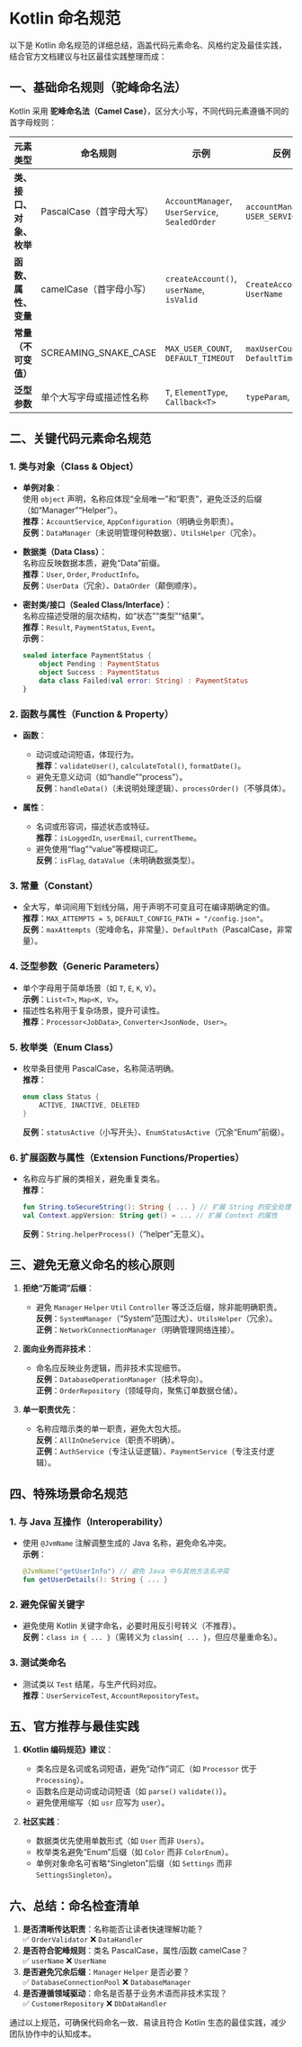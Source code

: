 
# Kotlin 命名规范

以下是 Kotlin 命名规范的详细总结，涵盖代码元素命名、风格约定及最佳实践，结合官方文档建议与社区最佳实践整理而成：

## **一、基础命名规则（驼峰命名法）**

Kotlin 采用 **驼峰命名法（Camel Case）**，区分大小写，不同代码元素遵循不同的首字母规则：

| 元素类型       | 命名规则                | 示例                                  | 反例                  |
|----------------|-------------------------|---------------------------------------|-----------------------|
| **类、接口、对象、枚举** | PascalCase（首字母大写） | `AccountManager`, `UserService`, `SealedOrder` | `accountManager`, `USER_SERVICE` |
| **函数、属性、变量**     | camelCase（首字母小写）  | `createAccount()`, `userName`, `isValid`    | `CreateAccount()`, `UserName` |
| **常量（不可变值）**     | SCREAMING_SNAKE_CASE     | `MAX_USER_COUNT`, `DEFAULT_TIMEOUT`        | `maxUserCount`, `DefaultTimeout` |
| **泛型参数**   | 单个大写字母或描述性名称 | `T`, `ElementType`, `Callback<T>`         | `typeParam`, `temp`         |

## **二、关键代码元素命名规范**

### **1. 类与对象（Class & Object）**

- **单例对象**：  
  使用 `object` 声明，名称应体现“全局唯一”和“职责”，避免泛泛的后缀（如“Manager”“Helper”）。  
  **推荐**：`AccountService`, `AppConfiguration`（明确业务职责）。  
  **反例**：`DataManager`（未说明管理何种数据）、`UtilsHelper`（冗余）。  

- **数据类（Data Class）**：  
  名称应反映数据本质，避免“Data”前缀。  
  **推荐**：`User`, `Order`, `ProductInfo`。  
  **反例**：`UserData`（冗余）、`DataOrder`（颠倒顺序）。  

- **密封类/接口（Sealed Class/Interface）**：  
  名称应描述受限的层次结构，如“状态”“类型”“结果”。  
  **推荐**：`Result`, `PaymentStatus`, `Event`。  
  **示例**：  

  ```kotlin
  sealed interface PaymentStatus {
      object Pending : PaymentStatus
      object Success : PaymentStatus
      data class Failed(val error: String) : PaymentStatus
  }
  ```

### **2. 函数与属性（Function & Property）**

- **函数**：  
  - 动词或动词短语，体现行为。  
  **推荐**：`validateUser()`, `calculateTotal()`, `formatDate()`。  
  - 避免无意义动词（如“handle”“process”）。  
  **反例**：`handleData()`（未说明处理逻辑）、`processOrder()`（不够具体）。  

- **属性**：  
  - 名词或形容词，描述状态或特征。  
  **推荐**：`isLoggedIn`, `userEmail`, `currentTheme`。  
  - 避免使用“flag”“value”等模糊词汇。  
  **反例**：`isFlag`, `dataValue`（未明确数据类型）。  

### **3. 常量（Constant）**

- 全大写，单词间用下划线分隔，用于声明不可变且可在编译期确定的值。  
  **推荐**：`MAX_ATTEMPTS = 5`, `DEFAULT_CONFIG_PATH = "/config.json"`。  
  **反例**：`maxAttempts`（驼峰命名，非常量）、`DefaultPath`（PascalCase，非常量）。  

### **4. 泛型参数（Generic Parameters）**

- 单个字母用于简单场景（如 `T`, `E`, `K`, `V`）。  
  **示例**：`List<T>`, `Map<K, V>`。  
- 描述性名称用于复杂场景，提升可读性。  
  **推荐**：`Processor<JobData>`, `Converter<JsonNode, User>`。  

### **5. 枚举类（Enum Class）**

- 枚举条目使用 PascalCase，名称简洁明确。  
  **推荐**：  

  ```kotlin
  enum class Status {
      ACTIVE, INACTIVE, DELETED
  }
  ```  

  **反例**：`statusActive`（小写开头）、`EnumStatusActive`（冗余“Enum”前缀）。  

### **6. 扩展函数与属性（Extension Functions/Properties）**

- 名称应与扩展的类相关，避免重复类名。  
  **推荐**：  

  ```kotlin
  fun String.toSecureString(): String { ... } // 扩展 String 的安全处理
  val Context.appVersion: String get() = ... // 扩展 Context 的属性
  ```  

  **反例**：`String.helperProcess()`（“helper”无意义）。  

## **三、避免无意义命名的核心原则**

1. **拒绝“万能词”后缀**：  
   - 避免 `Manager` `Helper` `Util` `Controller` 等泛泛后缀，除非能明确职责。  
   **反例**：`SystemManager`（“System”范围过大）、`UtilsHelper`（冗余）。  
   **正例**：`NetworkConnectionManager`（明确管理网络连接）。  

2. **面向业务而非技术**：  
   - 命名应反映业务逻辑，而非技术实现细节。  
   **反例**：`DatabaseOperationManager`（技术导向）。  
   **正例**：`OrderRepository`（领域导向，聚焦订单数据仓储）。  

3. **单一职责优先**：  
   - 名称应暗示类的单一职责，避免大包大揽。  
   **反例**：`AllInOneService`（职责不明确）。  
   **正例**：`AuthService`（专注认证逻辑）、`PaymentService`（专注支付逻辑）。  

## **四、特殊场景命名规范**

### **1. 与 Java 互操作（Interoperability）**

- 使用 `@JvmName` 注解调整生成的 Java 名称，避免命名冲突。  
  **示例**：  

  ```kotlin
  @JvmName("getUserInfo") // 避免 Java 中与其他方法名冲突
  fun getUserDetails(): String { ... }
  ```  

### **2. 避免保留关键字**  

- 避免使用 Kotlin 关键字命名，必要时用反引号转义（不推荐）。  
  **反例**：`class in { ... }`（需转义为 `class`in`{ ... }`，但应尽量重命名）。  

### **3. 测试类命名**  

- 测试类以 `Test` 结尾，与生产代码对应。  
  **推荐**：`UserServiceTest`, `AccountRepositoryTest`。  

## **五、官方推荐与最佳实践**

1. **《Kotlin 编码规范》建议**：  
   - 类名应是名词或名词短语，避免“动作”词汇（如 `Processor` 优于 `Processing`）。  
   - 函数名应是动词或动词短语（如 `parse()` `validate()`）。  
   - 避免使用缩写（如 `usr` 应写为 `user`）。  

2. **社区实践**：  
   - 数据类优先使用单数形式（如 `User` 而非 `Users`）。  
   - 枚举类名避免“Enum”后缀（如 `Color` 而非 `ColorEnum`）。  
   - 单例对象命名可省略“Singleton”后缀（如 `Settings` 而非 `SettingsSingleton`）。  

## **六、总结：命名检查清单**

1. **是否清晰传达职责**：名称能否让读者快速理解功能？  
   ✅ `OrderValidator` ❌ `DataHandler`  
2. **是否符合驼峰规则**：类名 PascalCase，属性/函数 camelCase？  
   ✅ `userName` ❌ `UserName`  
3. **是否避免冗余后缀**：`Manager` `Helper` 是否必要？  
   ✅ `DatabaseConnectionPool` ❌ `DatabaseManager`  
4. **是否遵循领域驱动**：命名是否基于业务术语而非技术实现？  
   ✅ `CustomerRepository` ❌ `DbDataHandler`  

通过以上规范，可确保代码命名一致、易读且符合 Kotlin 生态的最佳实践，减少团队协作中的认知成本。

